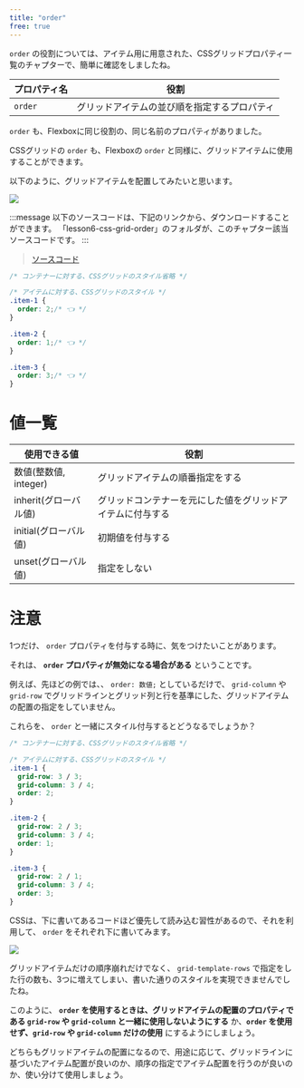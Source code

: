 ```yaml
---
title: "order"
free: true
---
```


`order` の役割については、アイテム用に用意された、CSSグリッドプロパティ一覧のチャプターで、簡単に確認をしましたね。

プロパティ名 | 役割
------------ | -------------
 `order` | グリッドアイテムの並び順を指定するプロパティ

`order` も、Flexboxに同じ役割の、同じ名前のプロパティがありました。

CSSグリッドの `order` も、Flexboxの `order` と同様に、グリッドアイテムに使用することができます。

以下のように、グリッドアイテムを配置してみたいと思います。

![](https://storage.googleapis.com/zenn-user-upload/kjj5kg6i3y21wlbfycp6huwhmkgn)

:::message
以下のソースコードは、下記のリンクから、ダウンロードすることができます。
「lesson6-css-grid-order」のフォルダが、このチャプター該当ソースコードです。
:::

> [ソースコード](https://github.com/schabibi1/zenn-book-challenges/tree/main/lesson6-css-grid-order)

```css
/* コンテナーに対する、CSSグリッドのスタイル省略 */

/* アイテムに対する、CSSグリッドのスタイル */
.item-1 {
  order: 2;/* 👈 */
}

.item-2 {
  order: 1;/* 👈 */
}

.item-3 {
  order: 3;/* 👈 */
}
```

# 値一覧

使用できる値 | 役割
------------ | -------------
数値(整数値, integer) | グリッドアイテムの順番指定をする
inherit(グローバル値) | グリッドコンテナーを元にした値をグリッドアイテムに付与する
initial(グローバル値) | 初期値を付与する
unset(グローバル値) | 指定をしない

# 注意

1つだけ、 `order` プロパティを付与する時に、気をつけたいことがあります。

それは、 **`order` プロパティが無効になる場合がある** ということです。

例えば、先ほどの例では、、 `order: 数値;` としているだけで、 `grid-column` や `grid-row` でグリッドラインとグリッド列と行を基準にした、グリッドアイテムの配置の指定をしていません。

これらを、 `order` と一緒にスタイル付与するとどうなるでしょうか？

```css
/* コンテナーに対する、CSSグリッドのスタイル省略 */

/* アイテムに対する、CSSグリッドのスタイル */
.item-1 {
  grid-row: 3 / 3;
  grid-column: 3 / 4;
  order: 2;
}

.item-2 {
  grid-row: 2 / 3;
  grid-column: 3 / 4;
  order: 1;
}

.item-3 {
  grid-row: 2 / 1;
  grid-column: 3 / 4;
  order: 3;
}
```

CSSは、下に書いてあるコードほど優先して読み込む習性があるので、それを利用して、 `order` をそれぞれ下に書いてみます。

![](https://storage.googleapis.com/zenn-user-upload/qrdnx8ybc71u4dcbwg9dppuslvub)

グリッドアイテムだけの順序崩れだけでなく、 `grid-template-rows` で指定をした行の数も、3つに増えてしまい、書いた通りのスタイルを実現できませんでしたね。

このように、 **`order` を使用するときは、グリッドアイテムの配置のプロパティである `grid-row` や `grid-column` と一緒に使用しないようにする** か、**`order` を使用せず、`grid-row` や `grid-column` だけの使用** にするようにしましょう。

どちらもグリッドアイテムの配置になるので、用途に応じて、グリッドラインに基づいたアイテム配置が良いのか、順序の指定でアイテム配置を行うのが良いのか、使い分けて使用しましょう。